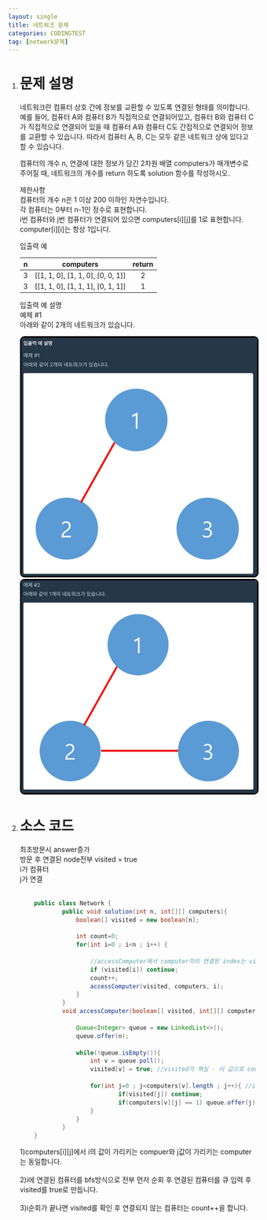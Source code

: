 ```yaml
---
layout: single
title: 네트워크 문제
categories: CODINGTEST
tag: [network문제]
---
```

   	
1. # 문제 설명
	네트워크란 컴퓨터 상호 간에 정보를 교환할 수 있도록 연결된 형태를 의미합니다. 예를 들어, 컴퓨터 A와 컴퓨터 B가 직접적으로 연결되어있고, 컴퓨터 B와 컴퓨터 C가 직접적으로 연결되어 있을 때 컴퓨터 A와 컴퓨터 C도 간접적으로 연결되어 정보를 교환할 수 있습니다. 따라서 컴퓨터 A, B, C는 모두 같은 네트워크 상에 있다고 할 수 있습니다.

	컴퓨터의 개수 n, 연결에 대한 정보가 담긴 2차원 배열 computers가 매개변수로 주어질 때, 네트워크의 개수를 return 하도록 solution 함수를 작성하시오.

	제한사항   
	컴퓨터의 개수 n은 1 이상 200 이하인 자연수입니다.   
	각 컴퓨터는 0부터 n-1인 정수로 표현합니다.   
	i번 컴퓨터와 j번 컴퓨터가 연결되어 있으면 computers[i][j]를 1로 표현합니다.   
	computer[i][i]는 항상 1입니다.   

	입출력 예

	|  n   |              computers            | return |
	|:----:|:---------------------------------:|:------:|
	|   3  | [[1, 1, 0], [1, 1, 0], [0, 0, 1]] |    2   |
	|   3  | [[1, 1, 0], [1, 1, 1], [0, 1, 1]] |    1   |

	입출력 예 설명   
	예제 #1   
	아래와 같이 2개의 네트워크가 있습니다.   

	<img style="border: 3px solid black;border-radius:9px;width:900px;" src="../../imgs/cote/network_problem(2).jpg">   

	<img style="border: 3px solid black;border-radius:9px;width:900px;" src="../../imgs/cote/network_problem(3).jpg">   

1. # 소스 코드
	최초방문시 answer증가   
	방문 후 연결된 node전부 visited = true   
	i가 컴퓨터   
	j가 연결   

	```java
				
		public class Network {
				public void solution(int n, int[][] computers){
					boolean[] visited = new boolean[n];

					int count=0;
					for(int i=0 ; i<n ; i++) {
						
						//accessComputer에서 computer끼리 연결된 index는 visited가 true가 되어  contiune가 되고, 연결되지 않은 최초 방문한 index값만 count++하게 된다.
						if (visited[i]) continue; 
						count++;
						accessComputer(visited, computers, i);
					}
				}
				void accessComputer(boolean[] visited, int[][] computers, int n) {

					Queue<Integer> queue = new LinkedList<>();
					queue.offer(n);

					while(!queue.isEmpty()){
						int v = queue.poll();
						visited[v] = true; //visited가 핵심 - 이 값으로 count를 결정

						for(int j=0 ; j<computers[v].length ; j++){ //i번째 인덱스에 연결된 모든 컴퓨터를 순회
								if(visited[j]) continue;
								if(computers[v][j] == 1) queue.offer(j); //값이 1로 연결된 컴퓨터가 있으면 큐에 넣고 visited=true로 만든다.
						}
					}
				}
		}
	``` 
		
	1)computers[i][j]에서 i의 값이 가리키는 compuer와 j값이 가리키는 computer는 동일합니다.   
	<br>
	2)i에 연결된 컴퓨터를 bfs방식으로 전부 먼저 순회 후 연결된 컴퓨터를 큐 입력 후 visited를 true로 만듭니다.   
	<br>
	3)i순회가 끝나면 visited를 확인 후 연결되지 않는 컴퓨터는 count++을 합니다.   


